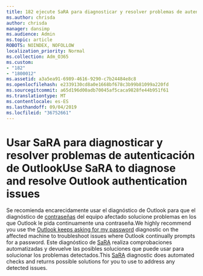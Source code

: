 ```yaml
---
title: 182 ejecute SaRA para diagnosticar y resolver problemas de autenticación de Outlook.
ms.author: chrisda
author: chrisda
manager: dansimp
ms.audience: Admin
ms.topic: article
ROBOTS: NOINDEX, NOFOLLOW
localization_priority: Normal
ms.collection: Adm_O365
ms.custom:
- "182"
- "1800012"
ms.assetid: a3a5ea91-6989-4616-9290-c7b24484e8c8
ms.openlocfilehash: e2339130cd8a0e1668bf678c3b99b81099a220fd
ms.sourcegitcommit: a65d196d00adb70045af5caca9828fe44b951f61
ms.translationtype: MT
ms.contentlocale: es-ES
ms.lasthandoff: 09/04/2019
ms.locfileid: "36752661"
---
```

# <a name="use-sara-to-diagnose-and-resolve-outlook-authentication-issues"></a><span data-ttu-id="ccc56-102">Usar SaRA para diagnosticar y resolver problemas de autenticación de Outlook</span><span class="sxs-lookup"><span data-stu-id="ccc56-102">Use SaRA to diagnose and resolve Outlook authentication issues</span></span>

<span data-ttu-id="ccc56-103">Se recomienda encarecidamente usar el diagnóstico de Outlook para que el diagnóstico de [contraseñas](https://aka.ms/SaRA-OutlookPwdPrompt-Alchemy) del equipo afectado solucione problemas en los que Outlook le pida continuamente una contraseña.</span><span class="sxs-lookup"><span data-stu-id="ccc56-103">We highly recommend you use the [Outlook keeps asking for my password](https://aka.ms/SaRA-OutlookPwdPrompt-Alchemy) diagnostic on the affected machine to troubleshoot issues where Outlook continually prompts for a password.</span></span> <span data-ttu-id="ccc56-104">Este diagnóstico de [SaRA](https://diagnostics.office.com/#/) realiza comprobaciones automatizadas y devuelve las posibles soluciones que puede usar para solucionar los problemas detectados.</span><span class="sxs-lookup"><span data-stu-id="ccc56-104">This [SaRA](https://diagnostics.office.com/#/) diagnostic does automated checks and returns possible solutions for you to use to address any detected issues.</span></span>
